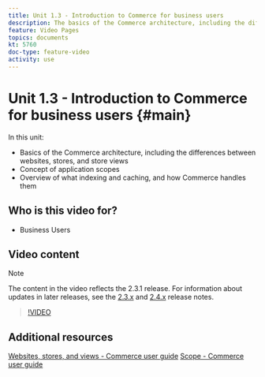```yaml
---
title: Unit 1.3 - Introduction to Commerce for business users
description: The basics of the Commerce architecture, including the differences between websites, stores, store views, application scopes, and overview indexing and caching.
feature: Video Pages
topics: documents
kt: 5760
doc-type: feature-video
activity: use
---
```


# Unit 1.3 - Introduction to Commerce for business users {#main}

In this unit:

- Basics of the Commerce architecture, including the differences between websites, stores, and store views
- Concept of application scopes
- Overview of what indexing and caching, and how Commerce handles them

## Who is this video for?

- Business Users

## Video content

>[!NOTE]
>
>The content in the video reflects the 2.3.1 release. For information about updates in later releases, see the [ 2.3.x](https://devdocs.magento.com/guides/v2.3/release-notes/bk-release-notes.html) and [2.4.x](https://devdocs.magento.com/guides/v2.4/release-notes/bk-release-notes.html) release notes.

>[!VIDEO](https://video.tv.adobe.com/v/35945?quality=12&learn=on)

## Additional resources

[Websites, stores, and views - Commerce user guide](https://docs.magento.com/user-guide/stores/websites-stores-views.html)
[Scope - Commerce user guide](https://docs.magento.com/user-guide/configuration/scope.html)
